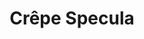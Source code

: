 ---
title: "Crêpe Specula"
price: "6€"
description: "Délicieuse crêpe avec speculoos."
image: "/uploads/crepe-specula.jpg"
image_alt: "Crêpe Specula"
---